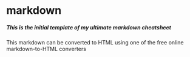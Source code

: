 # markdown

##### This is the initial template of my ultimate markdown cheatsheet

This markdown can be converted to HTML using one of the free online markdown-to-HTML converters

